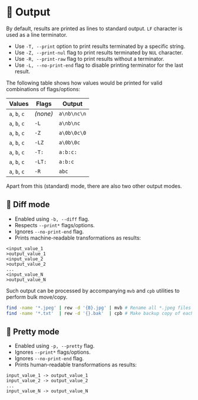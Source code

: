# 💬 Output

By default, results are printed as lines to standard output.
`LF` character is used as a line terminator.

- Use `-T, --print` option to print results terminated by a specific string.
- Use `-Z, --print-nul` flag to print results terminated by `NUL` character.
- Use `-R, --print-raw` flag to print results without a terminator.
- Use `-L, --no-print-end` flag to disable printing terminator for the last result.

The following table shows how values would be printed for valid combinations of flags/options:

| Values        | Flags    | Output      |
| ------------- | -------- | ----------- |
| `a`, `b`, `c` | *(none)* | `a\nb\nc\n` |
| `a`, `b`, `c` | `-L`     | `a\nb\nc`   |
| `a`, `b`, `c` | `-Z`     | `a\0b\0c\0` |
| `a`, `b`, `c` | `-LZ`    | `a\0b\0c`   |
| `a`, `b`, `c` | `-T:`    | `a:b:c:`    |
| `a`, `b`, `c` | `-LT:`   | `a:b:c`     |
| `a`, `b`, `c` | `-R`     | `abc`       |

Apart from this (standard) mode, there are also two other output modes.

## 🤖 Diff mode

- Enabled using `-b, --diff` flag.
- Respects `--print*` flags/options.
- Ignores `--no-print-end` flag.
- Prints machine-readable transformations as results:

```text
<input_value_1
>output_value_1
<input_value_2
>output_value_2
...
<input_value_N
>output_value_N
```

Such output can be processed by accompanying `mvb` and `cpb` utilities to perform bulk move/copy.

```bash
find -name '*.jpeg' | rew -d '{B}.jpg' | mvb # Rename all *.jpeg files to *.jpg
find -name '*.txt'  | rew -d '{}.bak'  | cpb # Make backup copy of each *.txt file
```

## 🌹 Pretty mode

- Enabled using `-p, --pretty` flag.
- Ignores `--print*` flags/options.
- Ignores `--no-print-end` flag.
- Prints human-readable transformations as results:

```text
input_value_1 -> output_value_1
input_value_2 -> output_value_2
...
input_value_N -> output_value_N
```
